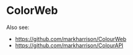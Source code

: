 # ColorWeb

Also see:

- https://github.com/markharrison/ColourWeb
- https://github.com/markharrison/ColourAPI
